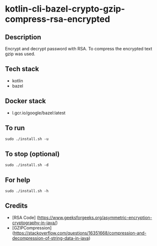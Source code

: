 # kotlin-cli-bazel-crypto-gzip-compress-rsa-encrypted

## Description
Encrypt and decrypt password with RSA.
To compress the encrypted text gzip was used.

## Tech stack
- kotlin
- bazel

## Docker stack
- l.gcr.io/google/bazel:latest

## To run
`sudo ./install.sh -u`

## To stop (optional)
`sudo ./install.sh -d`

## For help
`sudo ./install.sh -h`

## Credits
- [RSA Code] (https://www.geeksforgeeks.org/asymmetric-encryption-cryptography-in-java/)
- [GZIPCompression] (https://stackoverflow.com/questions/16351668/compression-and-decompression-of-string-data-in-java)
